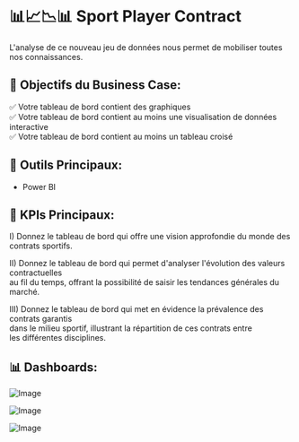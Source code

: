 # 📊📈📉📊 Sport Player Contract

L'analyse de ce nouveau jeu de données nous permet de mobiliser toutes nos connaissances.

## 🎯 Objectifs du Business Case:

  ✅ Votre tableau de bord contient des graphiques <br>
  ✅ Votre tableau de bord contient au moins une visualisation de données interactive <br>
  ✅ Votre tableau de bord contient au moins un tableau croisé

## 🧰 Outils Principaux: 

- Power BI

## 🧠 KPIs Principaux:

  I) Donnez le tableau de bord qui offre une vision approfondie du monde des contrats sportifs.
  
  II) Donnez le tableau de bord qui permet d'analyser l'évolution des valeurs contractuelles <br>
  au fil du temps, offrant la possibilité de saisir les tendances générales du marché.
  
  III) Donnez le tableau de bord qui met en évidence la prévalence des contrats garantis <br>
  dans le milieu sportif, illustrant la répartition de ces contrats entre <br>
  les différentes disciplines.

## 📊 Dashboards: 

![Image](https://github.com/user-attachments/assets/cb743df4-3de3-4cc9-8d4a-f0198642aca5)

![Image](https://github.com/user-attachments/assets/e2612ebc-8bd5-4c24-8a22-309c6d33294f)

![Image](https://github.com/user-attachments/assets/e585c20c-82e4-451d-ae57-405253b937f2)
